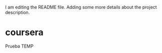 I am editing the README file. Adding some more details about the project description.
# coursera
Prueba TEMP
